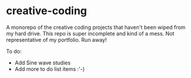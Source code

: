 # creative-coding
A monorepo of the creative coding projects that haven't been wiped from my hard drive. This repo is super incomplete and kind of a mess. Not representative of my portfolio. Run away!

To do:
- Add Sine wave studies
- Add more to do list items :'-)